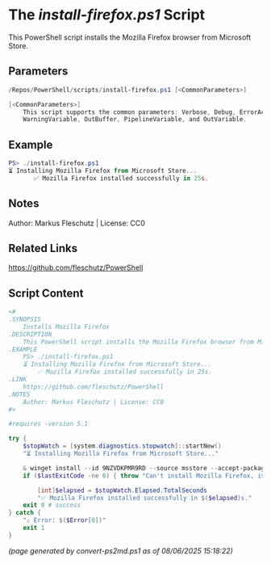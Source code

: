 The *install-firefox.ps1* Script
===========================

This PowerShell script installs the Mozilla Firefox browser from Microsoft Store.

Parameters
----------
```powershell
/Repos/PowerShell/scripts/install-firefox.ps1 [<CommonParameters>]

[<CommonParameters>]
    This script supports the common parameters: Verbose, Debug, ErrorAction, ErrorVariable, WarningAction, 
    WarningVariable, OutBuffer, PipelineVariable, and OutVariable.
```

Example
-------
```powershell
PS> ./install-firefox.ps1
⏳ Installing Mozilla Firefox from Microsoft Store...
       ✅ Mozilla Firefox installed successfully in 25s.

```

Notes
-----
Author: Markus Fleschutz | License: CC0

Related Links
-------------
https://github.com/fleschutz/PowerShell

Script Content
--------------
```powershell
<#
.SYNOPSIS
	Installs Mozilla Firefox
.DESCRIPTION
	This PowerShell script installs the Mozilla Firefox browser from Microsoft Store.
.EXAMPLE
	PS> ./install-firefox.ps1
	⏳ Installing Mozilla Firefox from Microsoft Store...
        ✅ Mozilla Firefox installed successfully in 25s.
.LINK
	https://github.com/fleschutz/PowerShell
.NOTES
	Author: Markus Fleschutz | License: CC0
#>

#requires -version 5.1

try {
	$stopWatch = [system.diagnostics.stopwatch]::startNew()
	"⏳ Installing Mozilla Firefox from Microsoft Store..."

	& winget install --id 9NZVDKPMR9RD --source msstore --accept-package-agreements --accept-source-agreements
	if ($lastExitCode -ne 0) { throw "Can't install Mozilla Firefox, is it already installed?" }

        [int]$elapsed = $stopWatch.Elapsed.TotalSeconds
        "✅ Mozilla Firefox installed successfully in $($elapsed)s."
	exit 0 # success
} catch {
	"⚠️ Error: $($Error[0])"
	exit 1
}
```

*(page generated by convert-ps2md.ps1 as of 08/06/2025 15:18:22)*
